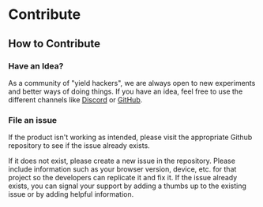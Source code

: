 # Contribute

## How to Contribute

### Have an Idea?

As a community of "yield hackers", we are always open to new experiments and better ways of doing things. If you have an idea, feel free to use the different channels like [Discord](https://tiny.cc/ribbon-discord) or [GitHub](https://github.com/ribbon-finance).

### File an issue

If the product isn't working as intended, please visit the appropriate Github repository to see if the issue already exists.

If it does not exist, please create a new issue in the repository. Please include information such as your browser version, device, etc. for that project so the developers can replicate it and fix it. If the issue already exists, you can signal your support by adding a thumbs up to the existing issue or by adding helpful information.

